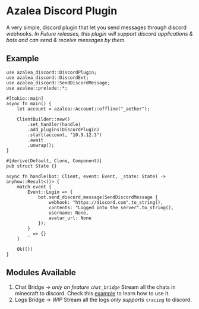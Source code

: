 # Azalea Discord Plugin

A very simple, discord plugin that let you send messages through discord webhooks. _In Future releases, this plugin will support 
discord applications & bots and can send & receive messages by them._

## Example

```rust,no_run
use azalea_discord::DiscordPlugin;
use azalea_discord::DiscordExt;
use azalea_discord::SendDiscordMessage;
use azalea::prelude::*;

#[tokio::main]
async fn main() {
    let account = azalea::Account::offline("_aether");

    ClientBuilder::new()
        .set_handler(handle)
        .add_plugins(DiscordPlugin)
        .start(account, "10.9.12.3")
        .await
        .unwrap();
}

#[derive(Default, Clone, Component)]
pub struct State {}

async fn handle(bot: Client, event: Event, _state: State) -> anyhow::Result<()> {
    match event {
        Event::Login => {
            bot.send_discord_message(SendDiscordMessage {
                webhook: "https://discord.com".to_string(),
                contents: "Logged into the server".to_string(),
                username: None,
                avatar_url: None
            });
        }
        _ => {}
    }

    Ok(())
}
```

## Modules Available

1. Chat Bridge -> _only on feature `chat_bridge`_
   Stream all the chats in minecraft to discord. Check this [example](./src/chat_bridge.rs) to learn how to use it.
2. Logs Bridge -> _WIP_
   Stream all the logs _only supports `tracing`_ to discord.